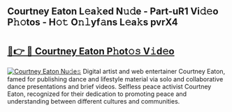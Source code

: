 ## Courtney Eaton L𝚎a𝚔ed N𝚞𝚍e - Part-uR1 Vi𝚍𝚎o P𝚑𝚘tos - H𝚘𝚝 O𝚗𝚕yf𝚊ns L𝚎a𝚔s pvrX4

# <h2><a href="http://kfahbc.oniu.top/?m=Courtney+Eaton">🔗👉 🔴 Courtney Eaton P𝚑ot𝚘𝚜 V𝚒d𝚎o</a></h2>

[![Courtney Eaton Nu𝚍e𝚜](https://i.imgur.com/0qMVB7G.gif)](http://kfahbc.oniu.top/?m=Courtney+Eaton)
Digital artist and web entertainer Courtney Eaton, famed for publishing dance and lifestyle material via solo and collaborative dance presentations and brief videos. Selfless peace activist Courtney Eaton, recognized for their dedication to promoting peace and understanding between different cultures and communities.  
